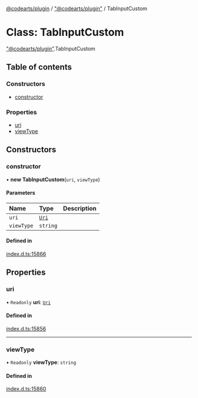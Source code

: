 [@codearts/plugin](../README.md) / ["@codearts/plugin"](../modules/_codearts_plugin_.md) / TabInputCustom

# Class: TabInputCustom

["@codearts/plugin"](../modules/_codearts_plugin_.md).TabInputCustom

## Table of contents

### Constructors

- [constructor](codearts_plugin_.TabInputCustom.md#constructor)

### Properties

- [uri](codearts_plugin_.TabInputCustom.md#uri)
- [viewType](codearts_plugin_.TabInputCustom.md#viewtype)

## Constructors

### constructor

• **new TabInputCustom**(`uri`, `viewType`)

#### Parameters

| Name | Type | Description |
| :------ | :------ | :------ |
| `uri` | [`Uri`](codearts_plugin_.Uri.md) |  |
| `viewType` | `string` |  |

#### Defined in

[index.d.ts:15866](https://github.com/huaweicloud/cloudide-plugin-api/blob/203b986/index.d.ts#L15866)

## Properties

### uri

• `Readonly` **uri**: [`Uri`](codearts_plugin_.Uri.md)

#### Defined in

[index.d.ts:15856](https://github.com/huaweicloud/cloudide-plugin-api/blob/203b986/index.d.ts#L15856)

___

### viewType

• `Readonly` **viewType**: `string`

#### Defined in

[index.d.ts:15860](https://github.com/huaweicloud/cloudide-plugin-api/blob/203b986/index.d.ts#L15860)
